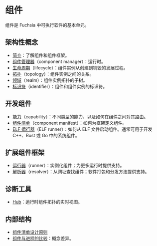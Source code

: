 <!--
# Components
 -->
# 组件

<!--
Components are the basic unit of executable software on Fuchsia.
 -->
组件是 Fuchsia 中可执行软件的基本单元。

<!--
## Architectural concepts
 -->
## 架构性概念

<!--
-   [Introduction](introduction.md): Understanding components and the component
    framework.
-   [Component manager](component_manager.md): The runtime.
-   [Lifecycle](lifecycle.md): Component instance progression from creation to
    destruction.
-   [Topology](topology.md): The relationships among component instances.
-   [Realms](realms.md): Sub-trees of the component instance topology.
-   [Identifiers](identifiers.md): Identifiers for components and
    component instances.
 -->
 -  [简介](introduction.md)：了解组件和组件框架。
 -  [组件管理器](component_manager.md)（component manager）：运行时。
 -  [生命周期](lifecycle.md)（lifecycle）：组件实例从创建到销毁的发展过程。
 -  [拓扑](topology.md)（topology）：组件实例之间的关系。
 -  [领域](realms.md)（realm）：组件实例拓扑的子树。
 -  [标识符](identifiers.md)（identifier）：组件和组件实例的标识符。

<!--
## Developing components
 -->
## 开发组件

<!--
-   [Capabilities](capabilities/README.md): Different types of capabilities and
    how to route them between components.
-   [Component manifests](component_manifests.md): How to define a component for
    the framework.
-   [ELF runner](elf_runner.md): How to launch a component from an ELF file.
    Typically useful for developing system components in C++, Rust, or Go.
 -->
 -  [能力](capabilities/README.md)（capability）：不同类型的能力，以及如何在组件之间对其路由。
 -  [组件清单](component_manifests.md)（component manifest）：如何为框架定义组件。
 -  [ELF 运行器](elf_runner.md)（ELF runner）：如何从 ELF 文件启动组件。通常可用于开发 C++、Rust 或 Go 中的系统组件。

<!--
## Extending the component framework
 -->
## 扩展组件框架

<!--
-   [Runners](capabilities/runners.md): Instantiate components; add support for
    more runtimes.
-   [Resolvers](capabilities/resolvers.md): Find components from URLs; add
    support for methods of software packaging and distribution.
 -->
 -  [运行器](capabilities/runners.md)（runner）：实例化组件；为更多运行时提供支持。
 -  [解析器](capabilities/resolvers.md)（resolver）：从网址查找组件；软件打包和分发方法提供支持。

<!--
## Diagnostics
 -->
## 诊断工具

<!--
-   [Hub](hub.md): A live view of the component topology at runtime.
 -->
 -  [Hub](hub.md)：运行时组件拓扑的实时视图。

<!--
## Internals
 -->
## 内部结构

<!--
-   [Component manifest design principles][rfc0093]
-   [Components vs. processes](components_vs_processes.md): how the concepts
    differ.
 -->
 -  [组件清单设计原则][rfc0093]
 -  [组件与进程的比较](components_vs_processes.md)：概念差异。

[rfc0093]: /contribute/governance/rfcs/0093_component_manifest_design_principles.md
